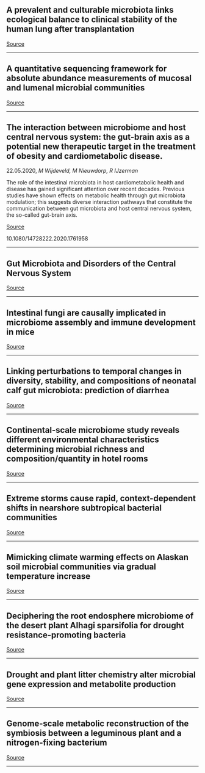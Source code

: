 ## A prevalent and culturable microbiota links ecological balance to clinical stability of the human lung after transplantation

[Source](https://www.biorxiv.org/content/10.1101/2020.05.21.106211v1.abstract?%3Fcollection=)

---

## A quantitative sequencing framework for absolute abundance measurements of mucosal and lumenal microbial communities

[Source](https://www.nature.com/articles/s41467-020-16224-6)

---

## The interaction between microbiome and host central nervous system: the gut-brain axis as a potential new therapeutic target in the treatment of obesity and cardiometabolic disease.
 22.05.2020, _M Wijdeveld, M Nieuwdorp, R IJzerman_


The role of the intestinal microbiota in host cardiometabolic health and disease has gained significant attention over recent decades. Previous studies have shown effects on metabolic health through gut microbiota modulation; this suggests diverse interaction pathways that constitute the communication between gut microbiota and host central nervous system, the so-called gut-brain axis.

[Source](https://pubmed.ncbi.nlm.nih.gov/32441219/?from_term=microbiota+&from_sort=date&from_pos=3)

10.1080/14728222.2020.1761958

---

## Gut Microbiota and Disorders of the Central Nervous System

[Source](https://pubmed.ncbi.nlm.nih.gov/32441219/?from_term=microbiota+&from_sort=date&from_pos=3)

---

## Intestinal fungi are causally implicated in microbiome assembly and immune development in mice

[Source](https://www.nature.com/articles/s41467-020-16431-1)

---

## Linking perturbations to temporal changes in diversity, stability, and compositions of neonatal calf gut microbiota: prediction of diarrhea

[Source](https://www.nature.com/articles/s41396-020-0678-3)

---

## Continental-scale microbiome study reveals different environmental characteristics determining microbial richness and composition/quantity in hotel rooms

[Source](https://www.biorxiv.org/content/10.1101/849430v1.abstract)

---

## Extreme storms cause rapid, context-dependent shifts in nearshore subtropical bacterial communities

[Source](https://www.biorxiv.org/content/10.1101/801886v2.abstract?%3Fcollection=)

---

## Mimicking climate warming effects on Alaskan soil microbial communities via gradual temperature increase

[Source](https://www.nature.com/articles/s41598-020-65329-x)

---

## Deciphering the root endosphere microbiome of the desert plant Alhagi sparsifolia for drought resistance-promoting bacteria

[Source](https://aem.asm.org/content/early/2020/03/23/AEM.02863-19.abstract)

---

## Drought and plant litter chemistry alter microbial gene expression and metabolite production

[Source](https://www.nature.com/articles/s41396-020-0683-6)

---

## Genome-scale metabolic reconstruction of the symbiosis between a leguminous plant and a nitrogen-fixing bacterium

[Source](https://www.nature.com/articles/s41467-020-16484-2)

---

